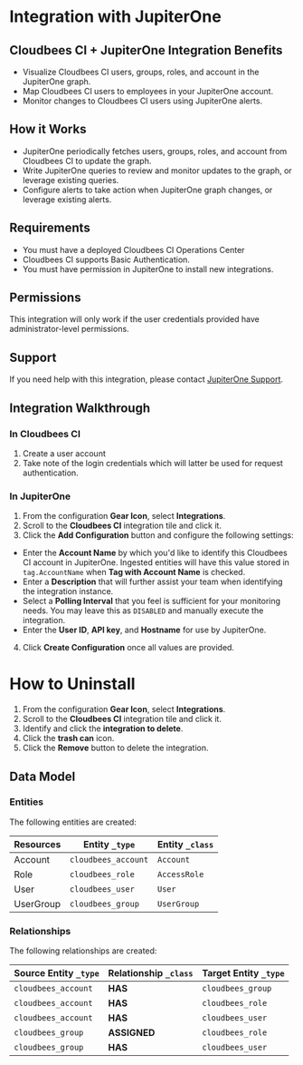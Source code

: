 # Integration with JupiterOne

## Cloudbees CI + JupiterOne Integration Benefits

- Visualize Cloudbees CI users, groups, roles, and account in the JupiterOne
  graph.
- Map Cloudbees CI users to employees in your JupiterOne account.
- Monitor changes to Cloudbees CI users using JupiterOne alerts.

## How it Works

- JupiterOne periodically fetches users, groups, roles, and account from
  Cloudbees CI to update the graph.
- Write JupiterOne queries to review and monitor updates to the graph, or
  leverage existing queries.
- Configure alerts to take action when JupiterOne graph changes, or leverage
  existing alerts.

## Requirements

- You must have a deployed Cloudbees CI Operations Center
- Cloudbees CI supports Basic Authentication.
- You must have permission in JupiterOne to install new integrations.

## Permissions

This integration will only work if the user credentials provided have
administrator-level permissions.

## Support

If you need help with this integration, please contact
[JupiterOne Support](https://support.jupiterone.io).

## Integration Walkthrough

### In Cloudbees CI

1. Create a user account
2. Take note of the login credentials which will latter be used for request
   authentication.

### In JupiterOne

1. From the configuration **Gear Icon**, select **Integrations**.
2. Scroll to the **Cloudbees CI** integration tile and click it.
3. Click the **Add Configuration** button and configure the following settings:

- Enter the **Account Name** by which you'd like to identify this Cloudbees CI
  account in JupiterOne. Ingested entities will have this value stored in
  `tag.AccountName` when **Tag with Account Name** is checked.
- Enter a **Description** that will further assist your team when identifying
  the integration instance.
- Select a **Polling Interval** that you feel is sufficient for your monitoring
  needs. You may leave this as `DISABLED` and manually execute the integration.
- Enter the **User ID**, **API key**, and **Hostname** for use by JupiterOne.

4. Click **Create Configuration** once all values are provided.

# How to Uninstall

1. From the configuration **Gear Icon**, select **Integrations**.
2. Scroll to the **Cloudbees CI** integration tile and click it.
3. Identify and click the **integration to delete**.
4. Click the **trash can** icon.
5. Click the **Remove** button to delete the integration.

<!-- {J1_DOCUMENTATION_MARKER_START} -->
<!--
********************************************************************************
NOTE: ALL OF THE FOLLOWING DOCUMENTATION IS GENERATED USING THE
"j1-integration document" COMMAND. DO NOT EDIT BY HAND! PLEASE SEE THE DEVELOPER
DOCUMENTATION FOR USAGE INFORMATION:

https://github.com/JupiterOne/sdk/blob/main/docs/integrations/development.md
********************************************************************************
-->

## Data Model

### Entities

The following entities are created:

| Resources | Entity `_type`      | Entity `_class` |
| --------- | ------------------- | --------------- |
| Account   | `cloudbees_account` | `Account`       |
| Role      | `cloudbees_role`    | `AccessRole`    |
| User      | `cloudbees_user`    | `User`          |
| UserGroup | `cloudbees_group`   | `UserGroup`     |

### Relationships

The following relationships are created:

| Source Entity `_type` | Relationship `_class` | Target Entity `_type` |
| --------------------- | --------------------- | --------------------- |
| `cloudbees_account`   | **HAS**               | `cloudbees_group`     |
| `cloudbees_account`   | **HAS**               | `cloudbees_role`      |
| `cloudbees_account`   | **HAS**               | `cloudbees_user`      |
| `cloudbees_group`     | **ASSIGNED**          | `cloudbees_role`      |
| `cloudbees_group`     | **HAS**               | `cloudbees_user`      |

<!--
********************************************************************************
END OF GENERATED DOCUMENTATION AFTER BELOW MARKER
********************************************************************************
-->
<!-- {J1_DOCUMENTATION_MARKER_END} -->
